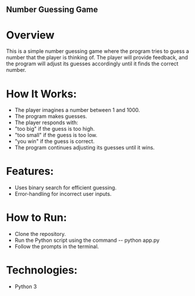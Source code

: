 ## Number Guessing Game

# Overview

This is a simple number guessing game where the program tries to guess a number that the player is thinking of. The player will provide feedback, and the program will adjust its guesses accordingly until it finds the correct number.

# How It Works:
- The player imagines a number between 1 and 1000.
- The program makes guesses.
- The player responds with:
- "too big" if the guess is too high.
- "too small" if the guess is too low.
- "you win" if the guess is correct.
- The program continues adjusting its guesses until it wins.

# Features:
 
- Uses binary search for efficient guessing.
- Error-handling for incorrect user inputs.

# How to Run:
- Clone the repository. 
- Run the Python script using the command -- python app.py
- Follow the prompts in the terminal.

# Technologies:
- Python 3